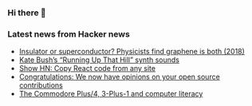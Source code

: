 ### Hi there 👋

<!--
**arashid-sh/arashid-sh** is a ✨ _special_ ✨ repository because its `README.md` (this file) appears on your GitHub profile.

Here are some ideas to get you started:

- 🔭 I’m currently working on ...
- 🌱 I’m currently learning ...
- 👯 I’m looking to collaborate on ...
- 🤔 I’m looking for help with ...
- 💬 Ask me about ...
- 📫 How to reach me: ...
- 😄 Pronouns: ...
- ⚡ Fun fact: ...
-->

### Latest news from Hacker news
<!-- BLOG-POST-LIST:START -->
- [Insulator or superconductor? Physicists find graphene is both &lpar;2018&rpar;](https://news.mit.edu/2018/graphene-insulator-superconductor-0305)
- [Kate Bush’s “Running Up That Hill” synth sounds](https://reverbmachine.com/blog/kate-bush-running-up-that-hill-synth-sounds/)
- [Show HN: Copy React code from any site](https://sample-code.aspect.app)
- [Congratulations: We now have opinions on your open source contributions](https://lucumr.pocoo.org/2022/7/9/congratulations/)
- [The Commodore Plus/4, 3-Plus-1 and computer literacy](http://oldvcr.blogspot.com/2021/08/the-commodore-plus4-3-plus-1-and.html)
<!-- BLOG-POST-LIST:END -->
